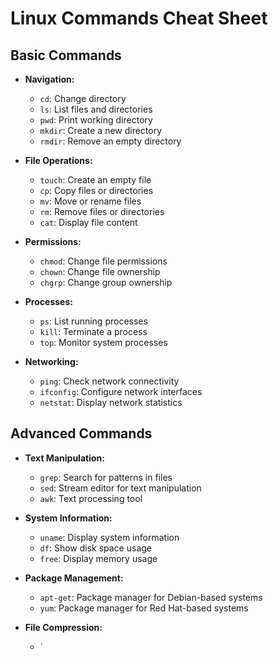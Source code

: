 # Linux Commands Cheat Sheet

## Basic Commands

- **Navigation:**
  - `cd`: Change directory
  - `ls`: List files and directories
  - `pwd`: Print working directory
  - `mkdir`: Create a new directory
  - `rmdir`: Remove an empty directory

- **File Operations:**
  - `touch`: Create an empty file
  - `cp`: Copy files or directories
  - `mv`: Move or rename files
  - `rm`: Remove files or directories
  - `cat`: Display file content

- **Permissions:**
  - `chmod`: Change file permissions
  - `chown`: Change file ownership
  - `chgrp`: Change group ownership

- **Processes:**
  - `ps`: List running processes
  - `kill`: Terminate a process
  - `top`: Monitor system processes

- **Networking:**
  - `ping`: Check network connectivity
  - `ifconfig`: Configure network interfaces
  - `netstat`: Display network statistics

## Advanced Commands

- **Text Manipulation:**
  - `grep`: Search for patterns in files
  - `sed`: Stream editor for text manipulation
  - `awk`: Text processing tool

- **System Information:**
  - `uname`: Display system information
  - `df`: Show disk space usage
  - `free`: Display memory usage

- **Package Management:**
  - `apt-get`: Package manager for Debian-based systems
  - `yum`: Package manager for Red Hat-based systems

- **File Compression:**
  - `
